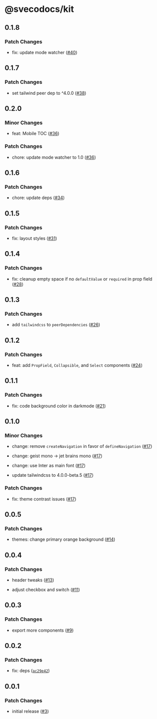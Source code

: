 # @svecodocs/kit

## 0.1.8

### Patch Changes

- fix: update mode watcher ([#40](https://github.com/svecosystem/svecodocs/pull/40))

## 0.1.7

### Patch Changes

- set tailwind peer dep to ^4.0.0 ([#38](https://github.com/svecosystem/svecodocs/pull/38))

## 0.2.0

### Minor Changes

- feat: Mobile TOC ([#36](https://github.com/svecosystem/svecodocs/pull/36))

### Patch Changes

- chore: update mode watcher to 1.0 ([#36](https://github.com/svecosystem/svecodocs/pull/36))

## 0.1.6

### Patch Changes

- chore: update deps ([#34](https://github.com/svecosystem/svecodocs/pull/34))

## 0.1.5

### Patch Changes

- fix: layout styles ([#31](https://github.com/svecosystem/svecodocs/pull/31))

## 0.1.4

### Patch Changes

- fix: cleanup empty space if no `defaultValue` or `required` in prop field ([#28](https://github.com/svecosystem/svecodocs/pull/28))

## 0.1.3

### Patch Changes

- add `tailwindcss` to `peerDependencies` ([#26](https://github.com/svecosystem/svecodocs/pull/26))

## 0.1.2

### Patch Changes

- feat: add `PropField`, `Collapsible`, and `Select` components ([#24](https://github.com/svecosystem/svecodocs/pull/24))

## 0.1.1

### Patch Changes

- fix: code background color in darkmode ([#21](https://github.com/svecosystem/svecodocs/pull/21))

## 0.1.0

### Minor Changes

- change: remove `createNavigation` in favor of `defineNavigation` ([#17](https://github.com/svecosystem/svecodocs/pull/17))

- change: geist mono -> jet brains mono ([#17](https://github.com/svecosystem/svecodocs/pull/17))

- change: use Inter as main font ([#17](https://github.com/svecosystem/svecodocs/pull/17))

- update tailwindcss to 4.0.0-beta.5 ([#17](https://github.com/svecosystem/svecodocs/pull/17))

### Patch Changes

- fix: theme contrast issues ([#17](https://github.com/svecosystem/svecodocs/pull/17))

## 0.0.5

### Patch Changes

- themes: change primary orange background ([#14](https://github.com/svecosystem/svecodocs/pull/14))

## 0.0.4

### Patch Changes

- header tweaks ([#13](https://github.com/svecosystem/svecodocs/pull/13))

- adjust checkbox and switch ([#11](https://github.com/svecosystem/svecodocs/pull/11))

## 0.0.3

### Patch Changes

- export more components ([#9](https://github.com/svecosystem/svecodocs/pull/9))

## 0.0.2

### Patch Changes

- fix: deps ([`ac29e42`](https://github.com/svecosystem/svecodocs/commit/ac29e4285c379f012b4d6d9d094c5a6c1c872a7f))

## 0.0.1

### Patch Changes

- initial release ([#3](https://github.com/svecosystem/svecodocs/pull/3))
